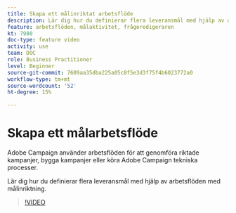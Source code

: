```yaml
---
title: Skapa ett målinriktat arbetsflöde
description: Lär dig hur du definierar flera leveransmål med hjälp av arbetsflöden med målinriktning.
feature: arbetsflöden, målaktivitet, frågeredigeraren
kt: 7980
doc-type: feature video
activity: use
team: DOC
role: Business Practitioner
level: Beginner
source-git-commit: 7609aa35dba225a05c8f5e3d3f75f4b6023772a0
workflow-type: tm+mt
source-wordcount: '52'
ht-degree: 15%

---
```


# Skapa ett målarbetsflöde

Adobe Campaign använder arbetsflöden för att genomföra riktade kampanjer, bygga kampanjer eller köra Adobe Campaign tekniska processer.

Lär dig hur du definierar flera leveransmål med hjälp av arbetsflöden med målinriktning.

>[!VIDEO](https://video.tv.adobe.com/v/25605?quality=12)
